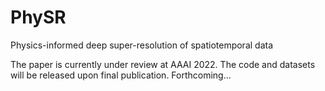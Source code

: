 # PhySR

Physics-informed deep super-resolution of spatiotemporal data

The paper is currently under review at AAAI 2022. The code and datasets will be released upon final publication. Forthcoming...
